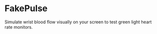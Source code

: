 # FakePulse
Simulate wrist blood flow visually on your screen to test green light heart rate monitors.
